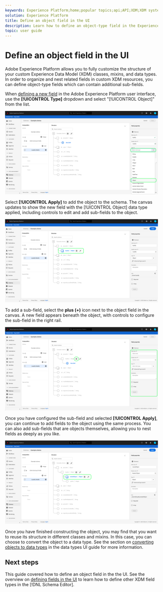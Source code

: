 ```yaml
---
keywords: Experience Platform;home;popular topics;api;API;XDM;XDM system;experience data model;data model;ui;workspace;object;field;
solution: Experience Platform
title: Define an object field in the UI
description: Learn how to define an object-type field in the Experience Platform user interface.
topic: user guide
---
```


# Define an object field in the UI

Adobe Experience Platform allows you to fully customize the structure of your custom Experience Data Model (XDM) classes, mixins, and data types. In order to organize and nest related fields in custom XDM resources, you can define object-type fields which can contain additional sub-fields.

When [defining a new field](./overview.md#define) in the Adobe Experience Platform user interface, use the **[!UICONTROL Type]** dropdown and select "[!UICONTROL Object]" from the list.

![](../../images/ui/fields/special/object.png)

Select **[!UICONTROL Apply]** to add the object to the schema. The canvas updates to show the new field with the [!UICONTROL Object] data type applied, including controls to edit and add sub-fields to the object.

![](../../images/ui/fields/special/object-applied.png)

To add a sub-field, select the **plus (+)** icon next to the object field in the canvas. A new field appears beneath the object, with controls to configure the sub-field in the right rail.

![](../../images/ui/fields/special/object-add-field.png)

Once you have configured the sub-field and selected **[!UICONTROL Apply]**, you can continue to add fields to the object using the same process. You can also add sub-fields that are objects themselves, allowing you to nest fields as deeply as you like.

![](../../images/ui/fields/special/object-nested.png)

Once you have finished constructing the object, you may find that you want to reuse its structure in different classes and mixins. In this case, you can choose to convert the object to a data type. See the section on [converting objects to data types](../resources/data-types.md#convert) in the data types UI guide for more information.

## Next steps

This guide covered how to define an object field in the the UI. See the overview on [defining fields in the UI](./overview.md#special) to learn how to define other XDM field types in the [!DNL Schema Editor].
